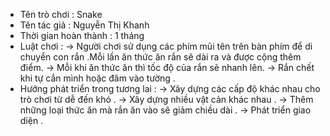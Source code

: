 * Tên trò chơi : Snake
* Tên tác giả : Nguyễn Thị Khanh
* Thời gian hoàn thành : 1 tháng 
* Luật chơi :
       -> Người chơi sử dụng các phím mũi tên trên bàn phím để di chuyển con rắn .Mỗi lần ăn thức ăn rắn sẽ dài ra và được cộng thêm điểm.        -> Mỗi khi ăn thức ăn thì tốc độ của rắn sẽ nhanh lên.
       -> Rắn chết khi tự cắn mình hoặc đâm vào tường .
* Hướng phát triển trong tương lai : 
       -> Xây dựng các cấp độ khác nhau cho trò chơi từ dễ đến khó .
       -> Xây dựng  nhiều vật cản khác nhau .
       -> Thêm những loại thức ăn mà rắn ăn vào sẽ  giảm chiều dài .
       -> Phát triển giao diện .
       
        
